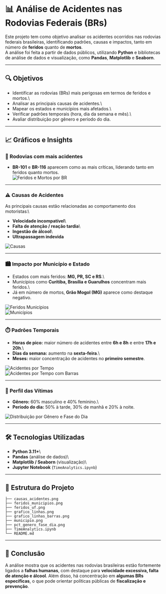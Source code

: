 # 📊 Análise de Acidentes nas Rodovias Federais (BRs)

Este projeto tem como objetivo analisar os acidentes ocorridos nas
rodovias federais brasileiras, identificando padrões, causas e impactos,
tanto em número de **feridos** quanto de **mortos**.\
A análise foi feita a partir de dados públicos, utilizando **Python** e
bibliotecas de análise de dados e visualização, como **Pandas**,
**Matplotlib** e **Seaborn**.

------------------------------------------------------------------------

## 🔍 Objetivos

-   Identificar as rodovias (BRs) mais perigosas em termos de feridos e
    mortos.\
-   Analisar as principais causas de acidentes.\
-   Mapear os estados e municípios mais afetados.\
-   Verificar padrões temporais (hora, dia da semana e mês).\
-   Avaliar distribuição por gênero e período do dia.

------------------------------------------------------------------------

## 📈 Gráficos e Insights

### 🚧 Rodovias com mais acidentes

-   **BR-101** e **BR-116** aparecem como as mais críticas, liderando
    tanto em feridos quanto mortos.\
    ![Feridos e Mortos por BR](feridos_uf.png)

------------------------------------------------------------------------

### ⚠️ Causas de Acidentes

As principais causas estão relacionadas ao comportamento dos
motoristas:\
- **Velocidade incompatível**\
- **Falta de atenção / reação tardia**\
- **Ingestão de álcool**\
- **Ultrapassagem indevida**

![Causas](causas_acidentes.png)

------------------------------------------------------------------------

### 🏙️ Impacto por Município e Estado

-   Estados com mais feridos: **MG, PR, SC e RS**.\
-   Municípios como **Curitiba, Brasília e Guarulhos** concentram mais
    feridos.\
-   Já em número de mortos, **Grão Mogol (MG)** aparece como destaque
    negativo.

![Feridos Municípios](feridos_municipios.png)\
![Municípios](municipio.png)

------------------------------------------------------------------------

### ⏱️ Padrões Temporais

-   **Horas de pico:** maior número de acidentes entre **6h e 8h** e
    entre **17h e 20h**.\
-   **Dias da semana:** aumento na **sexta-feira**.\
-   **Meses:** maior concentração de acidentes no **primeiro semestre**.

![Acidentes por Tempo](grafico_linhas.png)\
![Acidentes por Tempo com Barras](grafico_linhas_barras.png)

------------------------------------------------------------------------

### 👥 Perfil das Vítimas

-   **Gênero:** 60% masculino e 40% feminino.\
-   **Período do dia:** 50% à tarde, 30% de manhã e 20% à noite.

![Distribuição por Gênero e Fase do Dia](pct_genero_fase_dia.png)

------------------------------------------------------------------------

## 🛠️ Tecnologias Utilizadas

-   **Python 3.11+**\
-   **Pandas** (análise de dados)\
-   **Matplotlib / Seaborn** (visualização)\
-   **Jupyter Notebook** (`TimeAnalytics.ipynb`)

------------------------------------------------------------------------

## 📂 Estrutura do Projeto

    ├── causas_acidentes.png
    ├── feridos_municipios.png
    ├── feridos_uf.png
    ├── grafico_linhas.png
    ├── grafico_linhas_barras.png
    ├── municipio.png
    ├── pct_genero_fase_dia.png
    ├── TimeAnalytics.ipynb
    └── README.md

------------------------------------------------------------------------

## 🚀 Conclusão

A análise mostra que os acidentes nas rodovias brasileiras estão
fortemente ligados a **falhas humanas**, com destaque para **velocidade
excessiva, falta de atenção e álcool**. Além disso, há concentração em
**algumas BRs específicas**, o que pode orientar políticas públicas de
**fiscalização e prevenção**.

